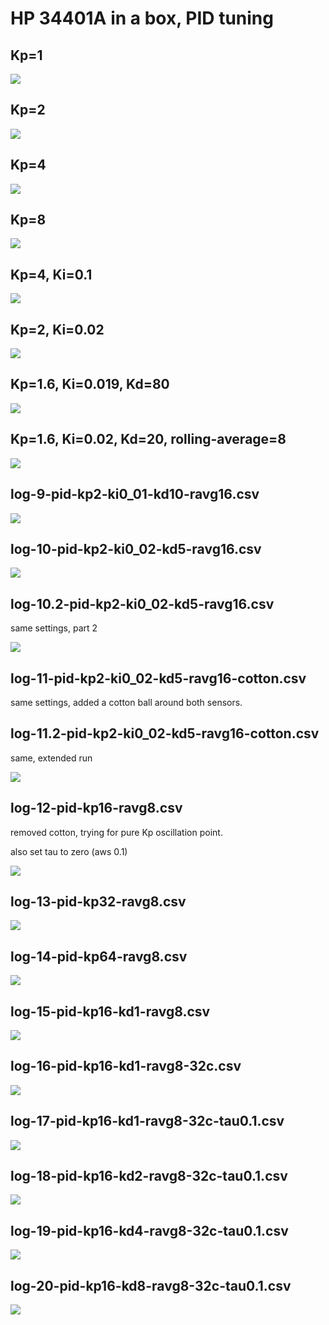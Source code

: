 # HP 34401A in a box, PID tuning

## Kp=1

![](log-1-kp1.png)

## Kp=2

![](log-2-kp2.png)

## Kp=4 

![](log-3-pid-kp4.png)

## Kp=8

![](log-4-pid-kp8.png)

## Kp=4, Ki=0.1

![](log-5-pid-kp4-ki0_1.png)

## Kp=2, Ki=0.02

![](log-6-pid-kp2-ki0_02.png)

## Kp=1.6, Ki=0.019, Kd=80

![](log-7-pid-kp1_6-ki0_019_kd80.png)

## Kp=1.6, Ki=0.02, Kd=20, rolling-average=8

![](log-8-pid-kp1_6-ki0_02-kd20-ravg8.png)

## log-9-pid-kp2-ki0_01-kd10-ravg16.csv

![](log-9-pid-kp2-ki0_01-kd10-ravg16.png)

## log-10-pid-kp2-ki0_02-kd5-ravg16.csv

![](log-10-pid-kp2-ki0_02-kd5-ravg16.png)

## log-10.2-pid-kp2-ki0_02-kd5-ravg16.csv

same settings, part 2

![](log-10-pid-kp2-ki0_02-kd5-ravg16.png)

## log-11-pid-kp2-ki0_02-kd5-ravg16-cotton.csv

same settings, added a cotton ball around both sensors.

## log-11.2-pid-kp2-ki0_02-kd5-ravg16-cotton.csv

same, extended run

![](log-11.2-pid-kp2-ki0_02-kd5-ravg16-cotton.png)

## log-12-pid-kp16-ravg8.csv

removed cotton, trying for pure Kp oscillation point.

also set tau to zero (aws 0.1)

![](log-12-pid-kp16-ravg8.png)

## log-13-pid-kp32-ravg8.csv

![](log-13-pid-kp32-ravg8.png)

## log-14-pid-kp64-ravg8.csv

![](log-14-pid-kp64-ravg8.png)

## log-15-pid-kp16-kd1-ravg8.csv

![](log-15-pid-kp16-kd1-ravg8.png)

## log-16-pid-kp16-kd1-ravg8-32c.csv

![](log-16-pid-kp16-kd1-ravg8-32c.png)

## log-17-pid-kp16-kd1-ravg8-32c-tau0.1.csv

![](log-17-pid-kp16-kd1-ravg8-32c-tau0.1.png)

## log-18-pid-kp16-kd2-ravg8-32c-tau0.1.csv

![](log-18-pid-kp16-kd2-ravg8-32c-tau0.1.png)

## log-19-pid-kp16-kd4-ravg8-32c-tau0.1.csv

![](log-19-pid-kp16-kd4-ravg8-32c-tau0.1.png)

## log-20-pid-kp16-kd8-ravg8-32c-tau0.1.csv

![](log-20-pid-kp16-kd8-ravg8-32c-tau0.1.png)
